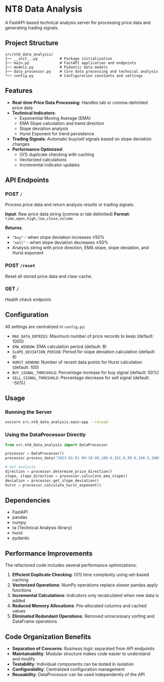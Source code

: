 # NT8 Data Analysis

A FastAPI-based technical analysis server for processing price data and generating trading signals.

## Project Structure

```
src/nt8_data_analysis/
├── __init__.py          # Package initialization
├── main.py              # FastAPI application and endpoints
├── models.py            # Pydantic data models
├── data_processor.py    # Core data processing and technical analysis
└── config.py            # Configuration constants and settings
```

## Features

- **Real-time Price Data Processing**: Handles tab or comma-delimited price data
- **Technical Indicators**:
  - Exponential Moving Average (EMA)
  - EMA Slope calculation and trend direction
  - Slope deviation analysis
  - Hurst Exponent for trend persistence
- **Trading Signals**: Automatic buy/sell signals based on slope deviation changes
- **Performance Optimized**:
  - O(1) duplicate checking with caching
  - Vectorized calculations
  - Incremental indicator updates

## API Endpoints

### POST `/`

Process price data and return analysis results or trading signals.

**Input**: Raw price data string (comma or tab delimited)
**Format**: `time,open,high,low,close,volume`

**Returns**:

- `"buy"` - when slope deviation increases ≥50%
- `"sell"` - when slope deviation decreases ≥50%
- Analysis string with price direction, EMA slope, slope deviation, and Hurst exponent

### POST `/reset`

Reset all stored price data and clear cache.

### GET `/`

Health check endpoint.

## Configuration

All settings are centralized in `config.py`:

- `MAX_DATA_ENTRIES`: Maximum number of price records to keep (default: 1000)
- `EMA_WINDOW`: EMA calculation period (default: 8)
- `SLOPE_DEVIATION_PERIOD`: Period for slope deviation calculation (default: 8)
- `HURST_WINDOW`: Number of recent data points for Hurst calculation (default: 100)
- `BUY_SIGNAL_THRESHOLD`: Percentage increase for buy signal (default: 50%)
- `SELL_SIGNAL_THRESHOLD`: Percentage decrease for sell signal (default: -50%)

## Usage

### Running the Server

```bash
uvicorn src.nt8_data_analysis.main:app --reload
```

### Using the DataProcessor Directly

```python
from src.nt8_data_analysis import DataProcessor

processor = DataProcessor()
processor.process_data("2023-01-01 09:30:00,100.0,101.0,99.0,100.5,1000")

# Get analysis
direction = processor.determine_price_direction()
slope, slope_direction = processor.calculate_ema_slope()
deviation = processor.get_slope_deviation()
hurst = processor.calculate_hurst_exponent()
```

## Dependencies

- FastAPI
- pandas
- numpy
- ta (Technical Analysis library)
- hurst
- pydantic

## Performance Improvements

The refactored code includes several performance optimizations:

1. **Efficient Duplicate Checking**: O(1) time complexity using set-based caching
2. **Vectorized Operations**: NumPy operations replace slower pandas apply functions
3. **Incremental Calculations**: Indicators only recalculated when new data is added
4. **Reduced Memory Allocations**: Pre-allocated columns and cached values
5. **Eliminated Redundant Operations**: Removed unnecessary sorting and DataFrame operations

## Code Organization Benefits

- **Separation of Concerns**: Business logic separated from API endpoints
- **Maintainability**: Modular structure makes code easier to understand and modify
- **Testability**: Individual components can be tested in isolation
- **Configurability**: Centralized configuration management
- **Reusability**: DataProcessor can be used independently of the API

